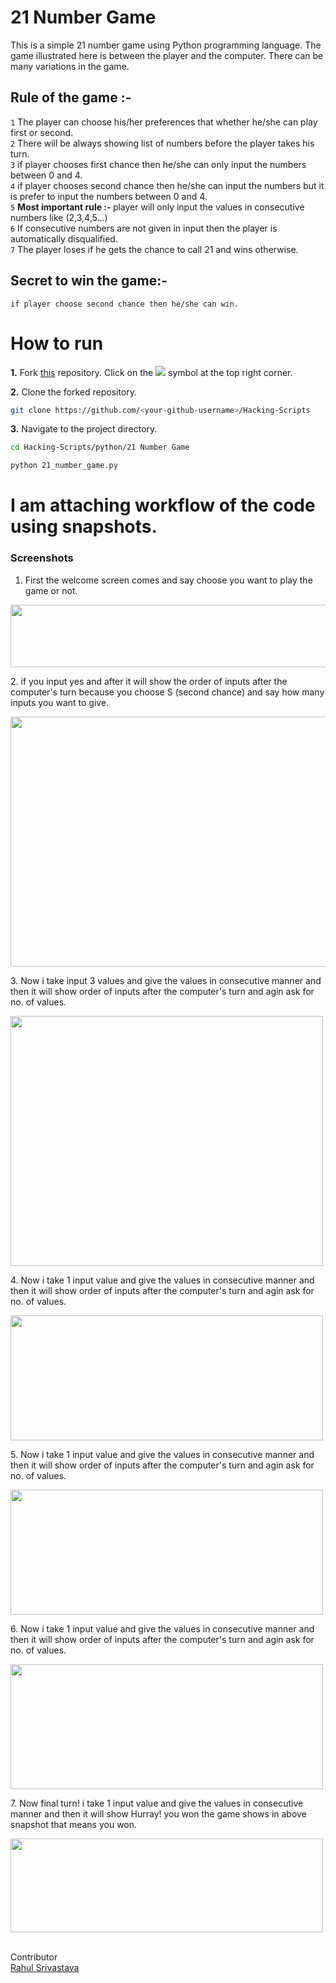 # 21 Number Game
This is a simple 21 number game using Python programming language. The game illustrated here is between the player and the computer. There can be many variations in the game.

## Rule of the game :- 
  `1` The player can choose his/her preferences that whether he/she can play first or second.<br/>
  `2` There will be always showing list of numbers before the player takes his turn.<br/>
  `3` if player chooses first chance then he/she can only input the numbers between 0 and 4.<br/>
  `4` if player chooses second chance then he/she can input the numbers but it is prefer to input the numbers between 0 and 4.<br/>
  `5` <b> Most important rule :- </b> player will only input the values in consecutive numbers like (2,3,4,5...)<br/>
  `6` If consecutive numbers are not given in input then the player is automatically disqualified.<br/>
  `7` The player loses if he gets the chance to call 21 and wins otherwise.
  
## Secret to win the game:-
  	if player choose second chance then he/she can win.
    
# How to run
**1.** Fork [this](https://github.com/Tejas1510/Hacking-Scripts/) repository.
Click on the <a href="https://github.com/Tejas1510/Hacking-Scripts/"><img src="https://img.icons8.com/ios/24/000000/code-fork.png"></a> symbol at the top right corner.

**2.** Clone the forked repository.

```bash
git clone https://github.com/<your-github-username>/Hacking-Scripts
```
**3.** Navigate to the project directory.

```bash
cd Hacking-Scripts/python/21 Number Game
```
```bash
python 21_number_game.py
```

# I am attaching workflow of the code using snapshots.
### Screenshots
1. First the welcome screen comes and say choose you want to play the game or not.
<p>
<img width=1000 height=100 src="https://github.com/rahulsrivastava1/Hacking-Scripts/blob/main/Python/21 Number Game/photos/one.png">
</p>
2. if you input yes and after it will show the order of inputs after the computer's turn because you choose S (second chance) and say how many inputs you want to give.
<p>
<img width=1000 height=400 src="https://github.com/rahulsrivastava1/Hacking-Scripts/blob/main/Python/21 Number Game/photos/two.png">
</p>
3. Now i take input 3 values and give the values in consecutive manner and then it will show order of inputs after the computer's turn and agin ask for no. of values.<br/>
<p>
<img width=500 height=400 src="https://github.com/rahulsrivastava1/Hacking-Scripts/blob/main/Python/21 Number Game/photos/three.png">
</p>
4. Now i take 1 input value and give the values in consecutive manner and then it will show order of inputs after the computer's turn and agin ask for no. of values.<br/>
<p>
<img width=500 height=200 src="https://github.com/rahulsrivastava1/Hacking-Scripts/blob/main/Python/21 Number Game/photos/four.png">
</p>
5. Now i take 1 input value and give the values in consecutive manner and then it will show order of inputs after the computer's turn and agin ask for no. of values.<br/>
<p>
<img width=500 height=200 src="https://github.com/rahulsrivastava1/Hacking-Scripts/blob/main/Python/21 Number Game/photos/five.png">
</p>
6. Now i take 1 input value and give the values in consecutive manner and then it will show order of inputs after the computer's turn and agin ask for no. of values.<br/>
<p>
<img width=500 height=200 src="https://github.com/rahulsrivastava1/Hacking-Scripts/blob/main/Python/21 Number Game/photos/six.png">
</p>
7. Now final turn! i take 1 input value and give the values in consecutive manner and then it will show Hurray! you won the game shows in above snapshot that means you won.
<p>
<img width=500 height=150 src="https://github.com/rahulsrivastava1/Hacking-Scripts/blob/main/Python/21 Number Game/photos/seven.png">
</p>
<br/>
Contributor <br/>
<a href="https://github.com/rahulsrivastava1">Rahul Srivastava</a>
